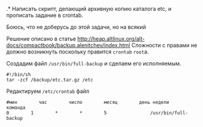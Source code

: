 .* Написать скрипт, делающий архивную копию каталога etc, и прописать
задание в crontab.

Боюсь, что не доберусь до этой задачи, но на всякий 

Решение описано в статье http://heap.altlinux.org/alt-docs/compactbook/backup.alenitchev/index.html
Сложности с правами не должно возникнуть поскольку правится `crontab` `root`а.

Создадим файл `/usr/bin/full-backup` и сделаем его исполняемым.
```shell
#!/bin/sh
tar -zcf /backup/etc.tar.gz /etc
```

Редактируем `/etc/crontab` файл
```text
#мин        час        число        месяц        день недели        команда
0        1        *        *        5                /usr/bin/full-backup
```
